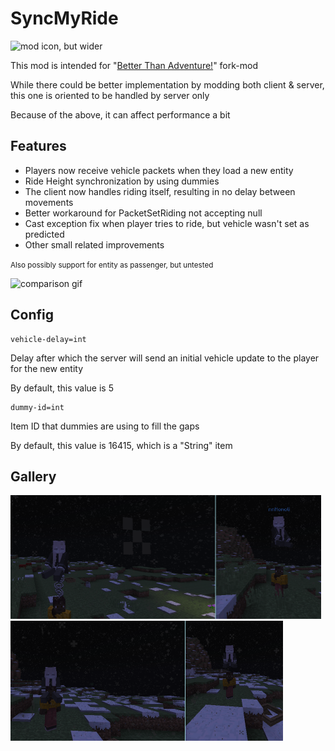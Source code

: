 # SyncMyRide

<img src="gallery/icon_wide.png" width="960" height="480" alt="mod icon, but wider">

This mod is intended for "[Better Than Adventure!](https://www.betterthanadventure.net/)" fork-mod 

While there could be better implementation by modding both client & server, this one is oriented to be handled by server only

Because of the above, it can affect performance a bit

## Features

- Players now receive vehicle packets when they load a new entity
- Ride Height synchronization by using dummies
- The client now handles riding itself, resulting in no delay between movements
- Better workaround for PacketSetRiding not accepting null
- Cast exception fix when player tries to ride, but vehicle wasn't set as predicted 
- Other small related improvements

<small>Also possibly support for entity as passenger, but untested</small>

<img src="gallery/comparison.gif" width="480" height="250" alt="comparison gif">

## Config

```
vehicle-delay=int
```
Delay after which the server will send an initial vehicle update to the player for the new entity

By default, this value is 5
```
dummy-id=int
```
Item ID that dummies are using to fill the gaps

By default, this value is 16415, which is a "String" item

## Gallery

<img src="gallery/SMRWBT.png" width="497" height="198" alt="BetterTogether with SyncMyRide">
<img src="gallery/BTStandAlone.png" width="436" height="192" alt="BetterTogether Standalone">
